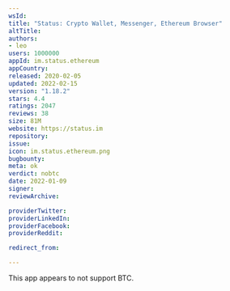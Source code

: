 ```yaml
---
wsId: 
title: "Status: Crypto Wallet, Messenger, Ethereum Browser"
altTitle: 
authors:
- leo
users: 1000000
appId: im.status.ethereum
appCountry: 
released: 2020-02-05
updated: 2022-02-15
version: "1.18.2"
stars: 4.4
ratings: 2047
reviews: 38
size: 81M
website: https://status.im
repository: 
issue: 
icon: im.status.ethereum.png
bugbounty: 
meta: ok
verdict: nobtc
date: 2022-01-09
signer: 
reviewArchive:

providerTwitter: 
providerLinkedIn: 
providerFacebook: 
providerReddit: 

redirect_from:

---
```


This app appears to not support BTC.
